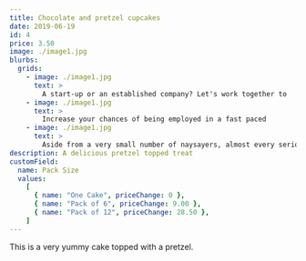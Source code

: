 ```yaml
---
title: Chocolate and pretzel cupcakes
date: 2019-06-19
id: 4
price: 3.50
image: ./image1.jpg
blurbs:
  grids:
    - image: ./image1.jpg
      text: >
        A start-up or an established company? Let's work together to
    - image: ./image1.jpg
      text: >
        Increase your chances of being employed in a fast paced
    - image: ./image1.jpg
      text: >
        Aside from a very small number of naysayers, almost every serious
description: A delicious pretzel topped treat
customField:
  name: Pack Size
  values:
    [
      { name: "One Cake", priceChange: 0 },
      { name: "Pack of 6", priceChange: 9.00 },
      { name: "Pack of 12", priceChange: 28.50 },
    ]
---
```


This is a very yummy cake topped with a pretzel.
